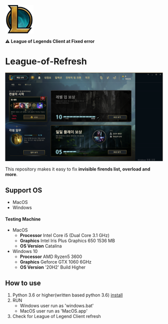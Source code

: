 <img src="https://github.com/monegit/League-of-Refresh/blob/master/images/icon.png?raw=true" alt="leagueoflegend" width="90"/> 

⚠️ **League of Legends Client at Fixed error**

# League-of-Refresh

![error](https://github.com/monegit/League-of-Refresh/blob/master/images/error.png?raw=true)

This repository makes it easy to fix **invisible firends list, overload and more**.



## Support OS

- MacOS
- Windows

#### Testing Machine

- MacOS
  - **Processor** Intel Core i5 (Dual Core 3.1 GHz)
  - **Graphics** Intel Iris Plus Graphics 650 1536 MB
  - **OS Version** Catalina
- Windows 10
  - **Processor** AMD Ryzen5 3600
  - **Graphics** Geforce GTX 1060 6GHz
  - **OS Version** '20H2' Build Higher



## How to use

1. Python 3.6 or higher(written based python 3.6) [install](https://www.python.org/downloads/)
2. RUN
   - Windows user run as 'windows.bat'
   - MacOS user run as 'MacOS.app'
3. Check for League of Legend Client refresh
